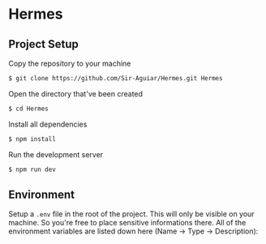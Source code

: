 # Hermes

## Project Setup

Copy the repository to your machine

```bash
$ git clone https://github.com/Sir-Aguiar/Hermes.git Hermes
```

Open the directory that've been created

```bash
$ cd Hermes
```

Install all dependencies

```bash
$ npm install
```

Run the development server

```bash
$ npm run dev
```

## Environment

Setup a `.env` file in the root of the project. This will only be visible on your machine. So you're free to place sensitive informations there. All of the environment variables are listed down here (Name -> Type -> Description):

